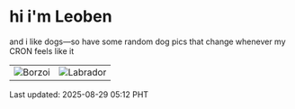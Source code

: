 # hi i'm Leoben

and i like dogs—so have some random dog pics that change whenever my CRON feels like it

|  |  |
|--------|----------|
| ![Borzoi](https://random-dog-vercel.vercel.app/api/random-borzoi?v=1756415532) | ![Labrador](https://random-dog-vercel.vercel.app/api/random-labrador?v=1756415532) |

Last updated: 2025-08-29 05:12 PHT
